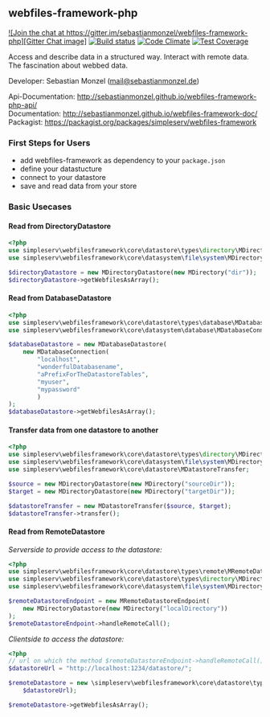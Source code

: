 ## webfiles-framework-php

[![Join the chat at https://gitter.im/sebastianmonzel/webfiles-framework-php][Gitter Chat image]][Gitter Chat link]
[![Build status][Travis Develop image]][Travis Develop link]
[![Code Climate][Codeclimate image]][Codeclimate link]
[![Test Coverage][Codeclimate coverage image]][Codeclimate coverage link]

[Gitter Chat image]: https://badges.gitter.im/sebastianmonzel/webfiles-framework-php.svg
[Gitter Chat link]: https://gitter.im/sebastianmonzel/webfiles-framework-php?utm_source=badge&utm_medium=badge&utm_campaign=pr-badge&utm_content=badge

[Travis Develop image]: https://img.shields.io/travis/sebastianmonzel/webfiles-framework-php/develop.svg?style=flat-square
[Travis Develop link]: https://travis-ci.org/sebastianmonzel/webfiles-framework-php

[Codeclimate image]: https://codeclimate.com/github/sebastianmonzel/webfiles-framework-php/badges/gpa.svg
[Codeclimate link]: https://codeclimate.com/github/sebastianmonzel/webfiles-framework-php

[Codeclimate coverage image]: https://codeclimate.com/github/sebastianmonzel/webfiles-framework-php/badges/coverage.svg
[Codeclimate coverage link]: https://codeclimate.com/github/sebastianmonzel/webfiles-framework-php/coverage


Access and describe data in a structured way. Interact with remote data.
The fascination about webbed data.

Developer: Sebastian Monzel (mail@sebastianmonzel.de)

Api-Documentation: http://sebastianmonzel.github.io/webfiles-framework-php-api/<br />
Documentation: http://sebastianmonzel.github.io/webfiles-framework-doc/<br />
Packagist: https://packagist.org/packages/simpleserv/webfiles-framework

### First Steps for Users
 - add webfiles-framework as dependency to your `package.json`
 - define your datastucture
 - connect to your datastore
 - save and read data from your store


### Basic Usecases

#### Read from DirectoryDatastore
```php
<?php
use simpleserv\webfilesframework\core\datastore\types\directory\MDirectoryDatastore;
use simpleserv\webfilesframework\core\datasystem\file\system\MDirectory;

$directoryDatastore = new MDirectoryDatastore(new MDirectory("dir"));
$directoryDatastore->getWebfilesAsArray();
```
#### Read from DatabaseDatastore
```php
<?php
use simpleserv\webfilesframework\core\datastore\types\database\MDatabaseDatastore;
use simpleserv\webfilesframework\core\datasystem\database\MDatabaseConnection;

$databaseDatastore = new MDatabaseDatastore(
    new MDatabaseConnection(
        "localhost",
        "wonderfulDatabasename",
        "aPrefixForTheDatastoreTables",
        "myuser",
        "mypassword"
        )
);
$databaseDatastore->getWebfilesAsArray();

```


#### Transfer data from one datastore to another
```php
<?php
use simpleserv\webfilesframework\core\datastore\types\directory\MDirectoryDatastore;
use simpleserv\webfilesframework\core\datasystem\file\system\MDirectory;
use simpleserv\webfilesframework\core\datastore\MDatastoreTransfer;

$source = new MDirectoryDatastore(new MDirectory("sourceDir"));
$target = new MDirectoryDatastore(new MDirectory("targetDir"));

$datastoreTransfer = new MDatastoreTransfer($source, $target);
$datastoreTransfer->transfer();

```
#### Read from RemoteDatastore

*Serverside to provide access to the datastore:*
```php
<?php
use simpleserv\webfilesframework\core\datastore\types\remote\MRemoteDatastoreEndpoint; 
use simpleserv\webfilesframework\core\datastore\types\directory\MDirectoryDatastore;
use simpleserv\webfilesframework\core\datasystem\file\system\MDirectory;

$remoteDatastoreEndpoint = new MRemoteDatastoreEndpoint(
    new MDirectoryDatastore(new MDirectory("localDirectory"))
);
$remoteDatastoreEndpoint->handleRemoteCall();
```

*Clientside to access the datastore:*
```php
<?php
// url on which the method $remoteDatastoreEndpoint->handleRemoteCall(); is reachable:
$datastoreUrl = "http://localhost:1234/datastore/";

$remoteDatastore = new \simpleserv\webfilesframework\core\datastore\types\remote\MRemoteDatastore(
    $datastoreUrl);

$remoteDatastore->getWebfilesAsArray();
```
